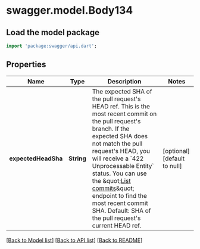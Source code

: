 # swagger.model.Body134

## Load the model package
```dart
import 'package:swagger/api.dart';
```

## Properties
Name | Type | Description | Notes
------------ | ------------- | ------------- | -------------
**expectedHeadSha** | **String** | The expected SHA of the pull request&#x27;s HEAD ref. This is the most recent commit on the pull request&#x27;s branch. If the expected SHA does not match the pull request&#x27;s HEAD, you will receive a &#x60;422 Unprocessable Entity&#x60; status. You can use the \&quot;[List commits](https://developer.github.com/v3/repos/commits/#list-commits)\&quot; endpoint to find the most recent commit SHA. Default: SHA of the pull request&#x27;s current HEAD ref. | [optional] [default to null]

[[Back to Model list]](../README.md#documentation-for-models) [[Back to API list]](../README.md#documentation-for-api-endpoints) [[Back to README]](../README.md)

